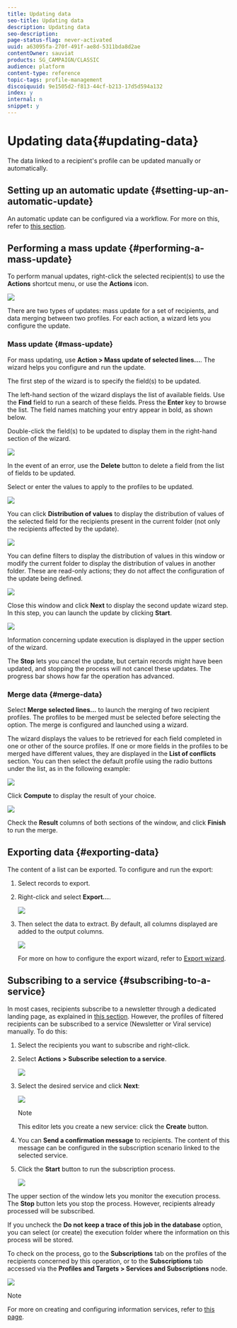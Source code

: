 ```yaml
---
title: Updating data
seo-title: Updating data
description: Updating data
seo-description: 
page-status-flag: never-activated
uuid: a63095fa-270f-491f-ae8d-5311bda8d2ae
contentOwner: sauviat
products: SG_CAMPAIGN/CLASSIC
audience: platform
content-type: reference
topic-tags: profile-management
discoiquuid: 9e1505d2-f813-44cf-b213-17d5d594a132
index: y
internal: n
snippet: y
---
```


# Updating data{#updating-data}

The data linked to a recipient's profile can be updated manually or automatically.

## Setting up an automatic update {#setting-up-an-automatic-update}

An automatic update can be configured via a workflow. For more on this, refer to [this section](../../workflow/using/update-data.md).

## Performing a mass update {#performing-a-mass-update}

To perform manual updates, right-click the selected recipient(s) to use the **Actions** shortcut menu, or use the **Actions** icon.

![](assets/s_ncs_user_action_icon.png)

There are two types of updates: mass update for a set of recipients, and data merging between two profiles. For each action, a wizard lets you configure the update.

### Mass update {#mass-update}

For mass updating, use **Action > Mass update of selected lines...**. The wizard helps you configure and run the update.

The first step of the wizard is to specify the field(s) to be updated.

The left-hand section of the wizard displays the list of available fields. Use the **Find** field to run a search of these fields. Press the **Enter** key to browse the list. The field names matching your entry appear in bold, as shown below.

Double-click the field(s) to be updated to display them in the right-hand section of the wizard.

![](assets/s_ncs_user_update_wizard01_1.png)

In the event of an error, use the **Delete** button to delete a field from the list of fields to be updated.

Select or enter the values to apply to the profiles to be updated.

![](assets/s_ncs_user_update_wizard01_12.png)

You can click **Distribution of values** to display the distribution of values of the selected field for the recipients present in the current folder (not only the recipients affected by the update).

![](assets/s_ncs_user_update_wizard01_2.png)

You can define filters to display the distribution of values in this window or modify the current folder to display the distribution of values in another folder. These are read-only actions; they do not affect the configuration of the update being defined.

![](assets/s_ncs_user_update_wizard01_3.png)

Close this window and click **Next** to display the second update wizard step. In this step, you can launch the update by clicking **Start**.

![](assets/s_ncs_user_update_wizard01_4.png)

Information concerning update execution is displayed in the upper section of the wizard.

The **Stop** lets you cancel the update, but certain records might have been updated, and stopping the process will not cancel these updates. The progress bar shows how far the operation has advanced.

### Merge data {#merge-data}

Select **Merge selected lines...** to launch the merging of two recipient profiles. The profiles to be merged must be selected before selecting the option. The merge is configured and launched using a wizard.

The wizard displays the values to be retrieved for each field completed in one or other of the source profiles. If one or more fields in the profiles to be merged have different values, they are displayed in the **List of conflicts** section. You can then select the default profile using the radio buttons under the list, as in the following example:

![](assets/s_ncs_user_merge_wizard01_1.png)

Click **Compute** to display the result of your choice.

![](assets/s_ncs_user_merge_wizard01_2.png)

Check the **Result** columns of both sections of the window, and click **Finish** to run the merge.

## Exporting data {#exporting-data}

The content of a list can be exported. To configure and run the export:

1. Select records to export.
1. Right-click and select **Export...**.

   ![](assets/s_ncs_user_export_list.png)

1. Then select the data to extract. By default, all columns displayed are added to the output columns.

   ![](assets/s_ncs_user_export_list_start.png)

   For more on how to configure the export wizard, refer to [Export wizard](../../platform/using/updating-data.md#export-wizard).

## Subscribing to a service {#subscribing-to-a-service}

In most cases, recipients subscribe to a newsletter through a dedicated landing page, as explained in [this section](../../delivery/using/managing-subscriptions.md). However, the profiles of filtered recipients can be subscribed to a service (Newsletter or Viral service) manually. To do this:

1. Select the recipients you want to subscribe and right-click. 
1. Select **Actions > Subscribe selection to a service**.

   ![](assets/s_ncs_user_selection_subscribe_service.png)

1. Select the desired service and click **Next**:

   ![](assets/s_ncs_user_selection_subscribe_service_2.png)

   >[!NOTE]
   >
   >This editor lets you create a new service: click the **Create** button.

1. You can **Send a confirmation message** to recipients. The content of this message can be configured in the subscription scenario linked to the selected service.
1. Click the **Start** button to run the subscription process.

   ![](assets/s_ncs_user_selection_subscribe_service_3.png)

The upper section of the window lets you monitor the execution process. The **Stop** button lets you stop the process. However, recipients already processed will be subscribed.

If you uncheck the **Do not keep a trace of this job in the database** option, you can select (or create) the execution folder where the information on this process will be stored.

To check on the process, go to the **Subscriptions** tab on the profiles of the recipients concerned by this operation, or to the **Subscriptions** tab accessed via the **Profiles and Targets > Services and Subscriptions** node.

![](assets/s_ncs_user_selection_subscribe_service_4.png)

>[!NOTE]
>
>For more on creating and configuring information services, refer to [this page](../../delivery/using/managing-subscriptions.md).

